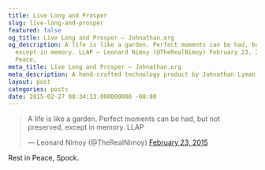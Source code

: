 ```yaml
---
title: Live Long and Prosper
slug: live-long-and-prosper
featured: false
og_title: Live Long and Prosper – Johnathan.org
og_description: A life is like a garden. Perfect moments can be had, but not preserved,
  except in memory. LLAP — Leonard Nimoy (@TheRealNimoy) February 23, 2015 Rest in
  Peace,
meta_title: Live Long and Prosper – Johnathan.org
meta_description: A hand-crafted technology product by Johnathan Lyman
layout: post
categories: posts
date: 2015-02-27 08:34:13.000000000 -08:00
---
```


<blockquote class="twitter-tweet">
A life is like a garden. Perfect moments can be had, but not preserved, except in memory. LLAP

— Leonard Nimoy (@TheRealNimoy) [February 23, 2015](https://twitter.com/TheRealNimoy/status/569762773204217857?ref_src=twsrc%5Etfw)
</blockquote>
<script async src="https://platform.twitter.com/widgets.js" charset="utf-8"></script>

Rest in Peace, Spock.

